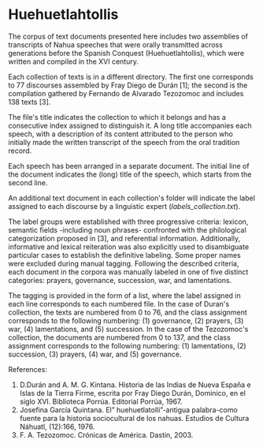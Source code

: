 # Huehuetlahtollis

The corpus of text documents presented here includes two assemblies of transcripts of Nahua speeches that were orally transmitted across generations before the Spanish Conquest (Huehuetlahtollis), which were written and compiled in the XVI century. 

Each collection of texts is in a different directory. The first one corresponds to 77 discourses assembled by Fray Diego de Durán [1]; the second is the compilation gathered by Fernando de Alvarado Tezozomoc and includes 138 texts [3]. 

The file's title indicates the collection to which it belongs and has a consecutive index assigned to distinguish it. A long title accompanies each speech, with a description of its content attributed to the person who initially made the written transcript of the speech from the oral tradition record.

Each speech has been arranged in a separate document. The initial line of the document indicates the (long) title of the speech, which starts from the second line.

An additional text document in each collection's folder will indicate the label assigned to each discourse by a linguistic expert (_labels_collection.txt_). 

The label groups were established with three progressive criteria: lexicon, semantic fields -including noun phrases- confronted with the philological categorization proposed in [3], and referential information. Additionally, informative and lexical reiteration was also explicitly used to disambiguate particular cases to establish the definitive labeling. Some proper names were excluded during manual tagging. Following the described criteria, each document in the corpora was manually labeled in one of five distinct categories: prayers, governance, succession, war, and lamentations. 

The tagging is provided in the form of a list, where the label assigned in each line corresponds to each numbered file. In the case of Duran's collection, the texts are numbered from 0 to 76, and the class assignment corresponds to the following numbering: (1) governance, (2) prayers, (3) war, (4) lamentations, and (5) succession. In the case of the Tezozomoc's collection, the documents are numbered from 0 to 137, and the class assignment corresponds to the following numbering: (1) lamentations, (2) succession, (3) prayers, (4) war, and (5) governance.

References:
1. D.Durán and A. M. G. Kintana. Historia de las Indias de Nueva España e Islas de la Tierra Firme, escrita por Fray Diego Durán, Dominico, en el siglo XVI. Biblioteca Porrúa. Editorial Porrúa, 1967.
2. Josefina García Quintana. El” huehuetlatolli”-antigua palabra-como fuente para la historia sociocultural de los nahuas. Estudios de Cultura Náhuatl, (12):166, 1976.
3. F. A. Tezozomoc. Crónicas de América. Dastin, 2003.
